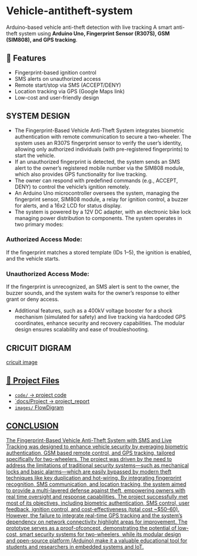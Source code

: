 # Vehicle-antitheft-system
Arduino-based vehicle anti-theft detection with live tracking  A smart anti-theft system using **Arduino Uno, Fingerprint Sensor (R307S), GSM (SIM808), and GPS tracking**.

## 🔧 Features
- Fingerprint-based ignition control
- SMS alerts on unauthorized access
- Remote start/stop via SMS (ACCEPT/DENY)
- Location tracking via GPS (Google Maps link)
- Low-cost and user-friendly design

 ## SYSTEM DESIGN
- The Fingerprint-Based Vehicle Anti-Theft System integrates biometric authentication with remote communication to secure a two-wheeler. 
The system uses an R307S fingerprint sensor to verify the user’s identity, allowing only authorized individuals (with pre-registered fingerprints) to start the vehicle. 
- If an unauthorized fingerprint is detected, the system sends an SMS alert to the owner’s registered mobile number via the SIM808 module, which also provides GPS functionality for live tracking. 
- The owner can respond with predefined commands (e.g., ACCEPT, DENY) to control the vehicle’s ignition remotely. 
- An Arduino Uno microcontroller oversees the system, managing the fingerprint sensor, SIM808 module, a relay for ignition control, a buzzer for alerts, and a 16x2 LCD for status display. 
- The system is powered by a 12V DC adapter, with an electronic bike lock managing power distribution to components. 
The system operates in two primary modes: 
### Authorized Access Mode: 
  If the fingerprint matches a stored template (IDs 1–5), the ignition is enabled, and the vehicle starts. 
### Unauthorized Access Mode: 
  If the fingerprint is unrecognized, an SMS alert is sent to the owner, the buzzer sounds, and the system waits for the owner’s response to either grant or deny access. 
- Additional features, such as a 400kV voltage booster for a shock mechanism (simulated for safety) and live tracking via hardcoded GPS coordinates, enhance security and recovery capabilities. The modular design ensures scalability and ease of troubleshooting. 
  
## CRICUIT DIGRAM
  <a href="https://github.com/Saieswar439/Vehicle-antitheft-system/blob/main/Screenshot%202025-08-22%20092547.png" a> cricuit image

## 📂 Project Files
- `code/` →<a href= "https://github.com/Saieswar439/Vehicle-antitheft-system/blob/main/project%20code.txt1.txt" a> project code
- `docs/Project →<a href= "https://github.com/Saieswar439/Vehicle-antitheft-system/blob/main/fingerprint%5ELJ_gsm_ignition_document%5B1%5D--_paper%5B1%5D.pdf" a> project_report
- `images/`<a href= "https://github.com/Saieswar439/Vehicle-antitheft-system/blob/main/Vehicle%20Anti(1).pdf" a> FlowDigram

## CONCLUSION  

The Fingerprint-Based Vehicle Anti-Theft System with SMS and Live Tracking was designed to enhance vehicle security by everaging biometric authentication, GSM based remote control, and GPS tracking, tailored specifically for two-wheelers. The project was driven by the need to address the limitations of traditional security systems—such as mechanical locks and basic alarms—which are easily bypassed by modern theft techniques like key duplication and hot-wiring. By integrating fingerprint recognition, SMS communication, and location tracking, the system aimed to provide a multi-layered defense against theft, empowering owners with real time oversight and response capabilities. The project successfully met most of its objectives, including biometric authentication, SMS control, user feedback, ignition control, and cost-effectiveness (total cost ~$50–60). However, the failure to integrate real-time GPS tracking and the system’s dependency on network connectivity highlight areas for improvement. The prototype serves as a proof-ofconcept, demonstrating the potential of low-cost, smart security systems for two-wheelers, while its modular design and open-source platform (Arduino) make it a valuable educational tool for students and researchers in embedded systems and IoT. 
